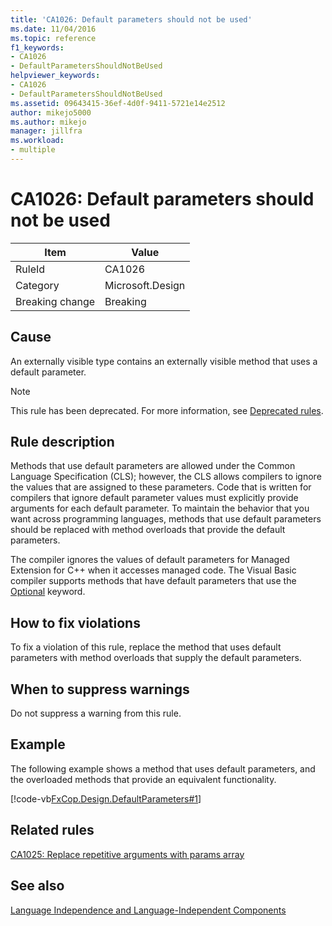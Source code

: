 ```yaml
---
title: 'CA1026: Default parameters should not be used'
ms.date: 11/04/2016
ms.topic: reference
f1_keywords:
- CA1026
- DefaultParametersShouldNotBeUsed
helpviewer_keywords:
- CA1026
- DefaultParametersShouldNotBeUsed
ms.assetid: 09643415-36ef-4d0f-9411-5721e14e2512
author: mikejo5000
ms.author: mikejo
manager: jillfra
ms.workload:
- multiple
---
```

# CA1026: Default parameters should not be used

|Item|Value|
|-|-|
|RuleId|CA1026|
|Category|Microsoft.Design|
|Breaking change|Breaking|

## Cause
An externally visible type contains an externally visible method that uses a default parameter.

> [!NOTE]
> This rule has been deprecated. For more information, see [Deprecated rules](fxcop-unported-deprecated-rules.md).

## Rule description
Methods that use default parameters are allowed under the Common Language Specification (CLS); however, the CLS allows compilers to ignore the values that are assigned to these parameters. Code that is written for compilers that ignore default parameter values must explicitly provide arguments for each default parameter. To maintain the behavior that you want across programming languages, methods that use default parameters should be replaced with method overloads that provide the default parameters.

The compiler ignores the values of default parameters for Managed Extension for C++ when it accesses managed code. The Visual Basic compiler supports methods that have default parameters that use the [Optional](/dotnet/visual-basic/language-reference/modifiers/optional) keyword.

## How to fix violations
To fix a violation of this rule, replace the method that uses default parameters with method overloads that supply the default parameters.

## When to suppress warnings
Do not suppress a warning from this rule.

## Example
The following example shows a method that uses default parameters, and the overloaded methods that provide an equivalent functionality.

[!code-vb[FxCop.Design.DefaultParameters#1](../code-quality/codesnippet/VisualBasic/ca1026-default-parameters-should-not-be-used_1.vb)]

## Related rules
[CA1025: Replace repetitive arguments with params array](../code-quality/ca1025.md)

## See also
[Language Independence and Language-Independent Components](/dotnet/standard/language-independence-and-language-independent-components)

